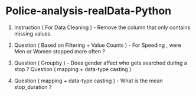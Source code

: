 # Police-analysis-realData-Python


 1) Instruction ( For Data Cleaning ) - Remove the column that only contains missing values.

2) Question ( Based on Filtering + Value Counts ) - For Speeding , were Men or Women stopped more often ? 

3) Question ( Groupby ) - Does gender affect who gets searched during a stop ?
Question ( mapping + data-type casting )

4) Question ( mapping + data-type casting ) - What is the mean stop_duration ?
